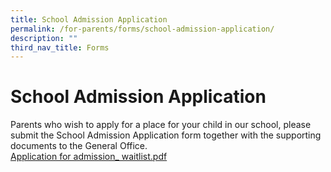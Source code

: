 ```yaml
---
title: School Admission Application
permalink: /for-parents/forms/school-admission-application/
description: ""
third_nav_title: Forms
---
```

# **School Admission Application**

Parents who wish to apply for a place for your child in our school, please submit the School Admission Application form together with the supporting documents to the General Office.    
[Application for admission_ waitlist.pdf](/files/Application%20for%20admission_%20waitlist.pdf)